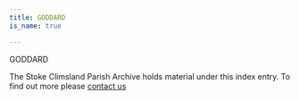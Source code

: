 ```yaml
---
title: GODDARD
is_name: true

---
```


GODDARD


The Stoke Climsland Parish Archive holds material under this index entry. To find out more please [contact us](/contact/)
